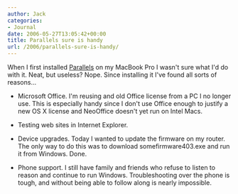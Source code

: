 ```yaml
---
author: Jack
categories:
- Journal
date: 2006-05-27T13:05:42+00:00
title: Parallels sure is handy
url: /2006/parallels-sure-is-handy/
---
```


When I first installed [Parallels](<http://www.parallels.com/en/products/workstation/>) on my MacBook Pro I wasn't sure what I'd do with it. Neat, but useless? Nope. Since installing it I've found all sorts of reasons&#8230; 

* Microsoft Office. I'm reusing and old Office license from a PC I no longer use. This is especially handy since I don't use Office enough to justify a new OS X license and NeoOffice doesn't yet run on Intel Macs. 

* Testing web sites in Internet Explorer. 

* Device upgrades. Today I wanted to update the firmware on my router. The only way to do this was to download somefirmware403.exe and run it from Windows. Done. 

* Phone support. I still have family and friends who refuse to listen to reason and continue to run Windows. Troubleshooting over the phone is tough, and without being able to follow along is nearly impossible.